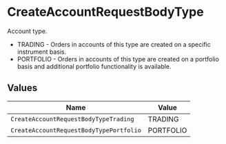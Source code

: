 # CreateAccountRequestBodyType

Account type.
* TRADING - Orders in accounts of this type are created on a specific instrument basis.
* PORTFOLIO - Orders in accounts of this type are created on a portfolio basis and additional portfolio functionality is available.


## Values

| Name                                    | Value                                   |
| --------------------------------------- | --------------------------------------- |
| `CreateAccountRequestBodyTypeTrading`   | TRADING                                 |
| `CreateAccountRequestBodyTypePortfolio` | PORTFOLIO                               |